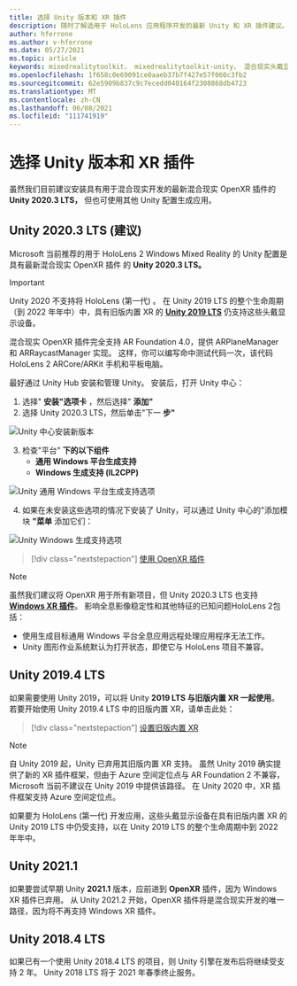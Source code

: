 ```yaml
---
title: 选择 Unity 版本和 XR 插件
description: 随时了解适用于 HoloLens 应用程序开发的最新 Unity 和 XR 插件建议。
author: hferrone
ms.author: v-hferrone
ms.date: 05/27/2021
ms.topic: article
keywords: mixedrealitytoolkit， mixedrealitytoolkit-unity， 混合现实头戴显示设备， Windows 混合现实头戴显示设备， 虚拟现实头戴显示设备， unity
ms.openlocfilehash: 1f658c0e69091ce0aaeb37b7f427e57f060c3fb2
ms.sourcegitcommit: 62e5909b837c9c7ecedd040164f2308868db4723
ms.translationtype: MT
ms.contentlocale: zh-CN
ms.lasthandoff: 06/08/2021
ms.locfileid: "111741919"
---
```

# <a name="choosing-a-unity-version-and-xr-plugin"></a>选择 Unity 版本和 XR 插件

虽然我们目前建议安装具有用于混合现实开发的最新混合现实 OpenXR 插件的 **Unity 2020.3 LTS，** 但也可使用其他 Unity 配置生成应用。

## <a name="unity-20203-lts-recommended"></a>Unity 2020.3 LTS (建议) 

Microsoft 当前推荐的用于 HoloLens 2 Windows Mixed Reality 的 Unity 配置是具有最新混合现实 OpenXR 插件 的 **Unity 2020.3 LTS。**

> [!IMPORTANT]
> Unity 2020 不支持将 HoloLens (第一代) 。 在 Unity 2019 LTS 的整个生命周期（到 2022 年年中）中，具有旧版内置 XR 的 **[Unity 2019 LTS](#unity-20194-lts)** 仍支持这些头戴显示设备。

混合现实 OpenXR 插件完全支持 AR Foundation 4.0，提供 ARPlaneManager 和 ARRaycastManager 实现。 这样，你可以编写命中测试代码一次，该代码HoloLens 2 ARCore/ARKit 手机和平板电脑。

最好通过 Unity Hub 安装和管理 Unity。 安装后，打开 Unity 中心：

1. 选择" **安装"选项卡** ，然后选择" **添加"**
2. 选择 Unity 2020.3 LTS，然后单击"下一 **步"**

![Unity 中心安装新版本](images/unity-hub-img-01.png)

3. 检查"平台" **下的以下组件**
    * **通用 Windows 平台生成支持**
    * **Windows 生成支持 (IL2CPP)**

![Unity 通用 Windows 平台生成支持选项](../images/Unity_Install_Option_UWP.png)

4. 如果在未安装这些选项的情况下安装了 Unity，可以通过 Unity 中心的"添加模块 **"菜单** 添加它们：

![Unity Windows 生成支持选项](../images/Unity_Install_Option_UWP2.png)

> [!div class="nextstepaction"]
> [使用 OpenXR 插件](/windows/mixed-reality/develop/unity/xr-project-setup?tabs=openxr)

> [!NOTE]
> 虽然我们建议将 OpenXR 用于所有新项目，但 Unity 2020.3 LTS 也支持 **[Windows XR 插件](/windows/mixed-reality/develop/unity/xr-project-setup?tabs=windowsxr)**。 影响全息影像稳定性和其他特征的已知问题HoloLens 2包括：
>
> * 使用生成目标通用 Windows 平台全息应用远程处理应用程序无法工作。
> * Unity 图形作业系统默认为打开状态，即使它与 HoloLens 项目不兼容。

## <a name="unity-20194-lts"></a>Unity 2019.4 LTS

如果需要使用 Unity 2019，可以将 Unity **2019 LTS 与旧版内置 XR 一起使用**。 若要开始使用 Unity 2019.4 LTS 中的旧版内置 XR，请单击此处：

> [!div class="nextstepaction"]
> [设置旧版内置 XR](/windows/mixed-reality/develop/unity/xr-project-setup?tabs=legacy)

> [!NOTE]
> 自 Unity 2019 起，Unity 已弃用其旧版内置 XR 支持。  虽然 Unity 2019 确实提供了新的 XR 插件框架，但由于 Azure 空间定位点与 AR Foundation 2 不兼容，Microsoft 当前不建议在 Unity 2019 中提供该路径。  在 Unity 2020 中，XR 插件框架支持 Azure 空间定位点。

如果要为 HoloLens (第一代) 开发应用，这些头戴显示设备在具有旧版内置 XR 的 Unity 2019 LTS 中仍受支持，以在 Unity 2019 LTS 的整个生命周期中到 2022 年年中。

## <a name="unity-20211"></a>Unity 2021.1

如果要尝试早期 Unity **2021.1** 版本，应前进到 **OpenXR** 插件，因为 Windows XR 插件已弃用。  从 Unity 2021.2 开始，OpenXR 插件将是混合现实开发的唯一路径，因为将不再支持 Windows XR 插件。

## <a name="unity-20184-lts"></a>Unity 2018.4 LTS

如果已有一个使用 Unity 2018.4 LTS 的项目，则 Unity 引擎在发布后将继续受支持 2 年。  Unity 2018 LTS 将于 2021 年春季终止服务。
